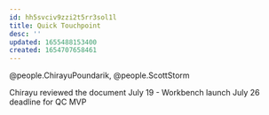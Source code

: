 ```yaml
---
id: hh5svciv9zzi2t5rr3sol1l
title: Quick Touchpoint
desc: ''
updated: 1655488153400
created: 1654707658461
---
```


@people.ChirayuPoundarik, @people.ScottStorm

Chirayu reviewed the document 
July 19 - Workbench launch 
July 26 deadline for QC MVP
